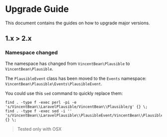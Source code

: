 # Upgrade Guide

This document contains the guides on how to upgrade major versions.

## 1.x > 2.x

### Namespace changed

The namespace has changed from `VincentBean\Plausible` to `VincentBean\Plausible`.

The `PlausibleEvent` class has been moved to the `Events` namespace: `VincentBean\Plausible\Events\PlausibleEvent`.

You could use this `sed` command to quickly replace them:
```shell
find . -type f -exec perl -pi -e 's/VincentBean\\LaravelPlausible/VincentBean\\Plausible/g' {} \;
find . -type f -exec sed -i '' 's/VincentBean\\LaravelPlausible\\PlausibleEvent/VincentBean\\Plausible\\Events\\PlausibleEvent/g' {} \;
```
> Tested only with OSX
